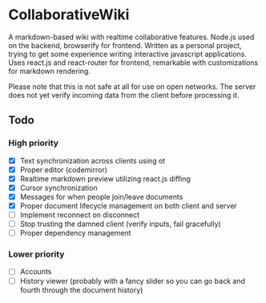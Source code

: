 CollaborativeWiki
=================

A markdown-based wiki with realtime collaborative features. Node.js used on the backend, browserify for frontend.
Written as a personal project, trying to get some experience writing interactive javascript applications.
Uses react.js and react-router for frontend, remarkable with customizations for markdown rendering.

Please note that this is not safe at all for use on open networks. The server does not yet verify incoming data from the client before processing it.

## Todo
### High priority
* [x] Text synchronization across clients using ot
* [x] Proper editor (codemirror)
* [x] Realtime markdown preview utilizing react.js diffing
* [x] Cursor synchronization
* [x] Messages for when people join/leave documents
* [x] Proper document lifecycle management on both client and server
* [ ] Implement reconnect on disconnect
* [ ] Stop trusting the damned client (verify inputs, fail gracefully)
* [ ] Proper dependency management

### Lower priority
* [ ] Accounts
* [ ] History viewer (probably with a fancy slider so you can go back and fourth through the document history)

